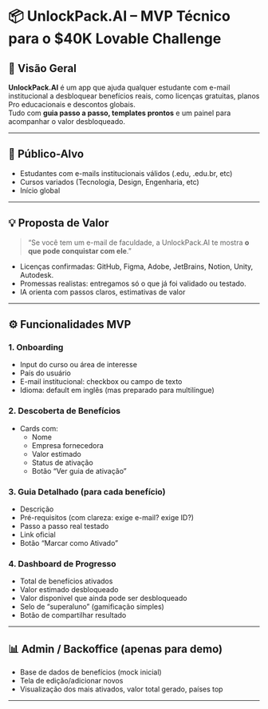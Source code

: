 # 📦 UnlockPack.AI – MVP Técnico para o $40K Lovable Challenge

## 🎯 Visão Geral

**UnlockPack.AI** é um app que ajuda qualquer estudante com e-mail institucional a desbloquear benefícios reais, como licenças gratuitas, planos Pro educacionais e descontos globais.  
Tudo com **guia passo a passo, templates prontos** e um painel para acompanhar o valor desbloqueado.

---

## 🧭 Público-Alvo

- Estudantes com e-mails institucionais válidos (.edu, .edu.br, etc)
- Cursos variados (Tecnologia, Design, Engenharia, etc)
- Início global

---

## 💡 Proposta de Valor

> “Se você tem um e-mail de faculdade, a UnlockPack.AI te mostra **o que pode conquistar com ele**.”

- Licenças confirmadas: GitHub, Figma, Adobe, JetBrains, Notion, Unity, Autodesk.
- Promessas realistas: entregamos só o que já foi validado ou testado.
- IA orienta com passos claros, estimativas de valor

---

## ⚙️ Funcionalidades MVP

### 1. Onboarding
- Input do curso ou área de interesse
- País do usuário
- E-mail institucional: checkbox ou campo de texto
- Idioma: default em inglês (mas preparado para multilíngue)

### 2. Descoberta de Benefícios
- Cards com:
  - Nome
  - Empresa fornecedora
  - Valor estimado
  - Status de ativação
  - Botão “Ver guia de ativação”

### 3. Guia Detalhado (para cada benefício)
- Descrição
- Pré-requisitos (com clareza: exige e-mail? exige ID?)
- Passo a passo real testado
- Link oficial
- Botão “Marcar como Ativado”

### 4. Dashboard de Progresso
- Total de benefícios ativados
- Valor estimado desbloqueado
- Valor disponivel que ainda pode ser desbloqueado
- Selo de “superaluno” (gamificação simples)
- Botão de compartilhar resultado

---

## 📊 Admin / Backoffice (apenas para demo)

- Base de dados de benefícios (mock inicial)
- Tela de edição/adicionar novos
- Visualização dos mais ativados, valor total gerado, países top

---